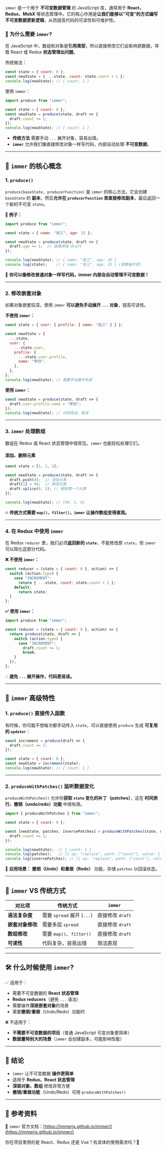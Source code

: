 `immer` 是一个用于 **不可变数据管理** 的 JavaScript 库，通常用于 **React、Redux、MobX** 等状态管理中。它的核心作用是**让我们能够以“可变”的方式编写不可变数据更新逻辑**，从而提高代码的可读性和可维护性。  

### **🌟 为什么需要 `immer`?**
在 JavaScript 中，数组和对象是**引用类型**，所以直接修改它们会影响原数据，导致 React 或 Redux **状态管理出问题**。

传统做法：
```js
const state = { count: 0 };
const newState = { ...state, count: state.count + 1 }; 
console.log(newState); // { count: 1 }
```
使用 `immer`：
```js
import produce from "immer";

const state = { count: 0 };
const newState = produce(state, draft => {
  draft.count += 1;
});
console.log(newState); // { count: 1 }
```
- **传统方法** 需要手动 `...` 展开对象，容易出错。
- **`immer`** 允许我们像直接修改对象一样写代码，内部自动处理 **不可变数据**。

---

## **📌 `immer` 的核心概念**
### **1. `produce()`**
`produce(baseState, producerFunction)` 是 `immer` 的核心方法，它会创建 `baseState` 的 **副本**，然后**允许在 `producerFunction` 里直接修改副本**，最后返回一个新的不可变 `state`。

**🌟 例子：**
```js
import produce from "immer";

const state = { name: "张三", age: 25 };

const newState = produce(state, draft => {
  draft.age += 1;  // 直接修改 draft
});

console.log(newState); // { name: "张三", age: 26 }
console.log(state);    // { name: "张三", age: 25 } (原数据不变)
```
🚀 **你可以像修改普通对象一样写代码，immer 内部会自动管理不可变数据！**

---

### **2. 修改嵌套对象**
如果对象嵌套较深，使用 `immer` **可以避免手动展开 `...` 对象**，提高可读性。

**不使用 `immer`：**
```js
const state = { user: { profile: { name: "张三" } } };

const newState = {
  ...state,
  user: {
    ...state.user,
    profile: {
      ...state.user.profile,
      name: "李四",
    },
  },
};
console.log(newState); // 需要手动展开多层
```

**使用 `immer`：**
```js
const newState = produce(state, draft => {
  draft.user.profile.name = "李四";
});
console.log(newState); // 代码简洁，易读
```

---

### **3. `immer` 处理数组**
数组在 Redux 或 React 状态管理中很常见，`immer` 也能轻松处理它们。

#### **添加、删除元素**
```js
const state = [1, 2, 3];

const newState = produce(state, draft => {
  draft.push(4);  // 添加元素
  draft[1] = 99;  // 修改元素
  draft.splice(0, 1); // 删除第一个元素
});

console.log(newState); // [99, 3, 4]
```
🔥 **传统方式需要 `map()`、`filter()`，`immer` 让操作数组变得直观。**

---

### **4. 在 Redux 中使用 `immer`**
在 Redux `reducer` 里，我们必须**返回新的 `state`**，不能修改原 `state`，但 `immer` 可以简化这部分代码。

**❌ 不使用 `immer`：**
```js
const reducer = (state = { count: 0 }, action) => {
  switch (action.type) {
    case "INCREMENT":
      return { ...state, count: state.count + 1 };
    default:
      return state;
  }
};
```

**✅ 使用 `immer`：**
```js
import produce from "immer";

const reducer = (state = { count: 0 }, action) => {
  return produce(state, draft => {
    switch (action.type) {
      case "INCREMENT":
        draft.count += 1;
        break;
    }
  });
};
```
💡 **避免 `...` 展开操作，代码更易读。**

---

## **🎯 `immer` 高级特性**
### **1. `produce()` 直接传入函数**
有时候，你可能不想每次都手动传入 `state`，可以直接使用 `produce` 生成 **可复用的 `updater`**：
```js
const increment = produce(draft => {
  draft.count += 1;
});

const state = { count: 0 };
const newState = increment(state);
console.log(newState); // { count: 1 }
```

---

### **2. `produceWithPatches()` 监听数据变化**
`produceWithPatches()` 允许你**获取 `state` 变化的补丁（patches）**，这在 **时间旅行、撤销（undo/redo）功能** 中很有用。

```js
import { produceWithPatches } from "immer";

const state = { count: 0 };

const [newState, patches, inversePatches] = produceWithPatches(state, draft => {
  draft.count += 1;
});

console.log(newState);  // { count: 1 }
console.log(patches);   // [{ op: "replace", path: ["count"], value: 1 }]
console.log(inversePatches); // [{ op: "replace", path: ["count"], value: 0 }]
```
📌 **应用场景：** **撤销（Undo）和重做（Redo）** 功能，存储 `patches` 以回滚状态。

---

## **🚀 `immer` VS 传统方式**
| **对比项** | **传统方式** | **`immer`** |
|-----------|-------------|-------------|
| **语法复杂度** | 需要 `spread` 展开 (`...`) | 直接修改 `draft` |
| **嵌套对象修改** | 需要多层 `spread` | 直接修改 `draft` |
| **数组修改** | 需要 `map()`、`filter()` | 直接修改 `draft` |
| **可读性** | 代码复杂，容易出错 | 简洁直观 |

---

## **🛠 什么时候使用 `immer`?**
✅ 适用于：
- 需要不可变数据的 **React 状态管理**
- **Redux reducers**（避免 `...` 语法）
- 需要操作**深层嵌套对象**的场景
- 需要**撤销/重做**（Undo/Redo）功能时

❌ 不适用于：
- **不需要不可变数据的项目**（普通 JavaScript 可变对象更简单）
- **数据量特别大的场景**（`immer` 会创建副本，可能影响性能）

---

## **🔧 结论**
- `immer` 让不可变数据 **操作更简单**
- 适用于 **Redux、React 状态管理**
- **深层对象、数组** 修改非常方便
- **撤销/重做功能**（Undo/Redo）可用 `produceWithPatches()`

---

## **📌 参考资料**
🔗 `immer` 官方文档：[https://immerjs.github.io/immer/](https://immerjs.github.io/immer/)

你在项目里用的是 React、Redux 还是 Vue？有具体的使用需求吗？🚀